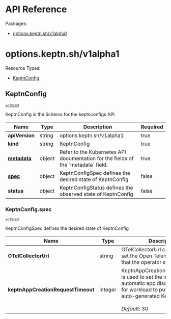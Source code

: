 # API Reference

Packages:

- [options.keptn.sh/v1alpha1](#optionskeptnshv1alpha1)

# options.keptn.sh/v1alpha1

Resource Types:

- [KeptnConfig](#keptnconfig)




## KeptnConfig
<sup><sup>[↩ Parent](#optionskeptnshv1alpha1 )</sup></sup>






KeptnConfig is the Schema for the keptnconfigs API

<table>
    <thead>
        <tr>
            <th>Name</th>
            <th>Type</th>
            <th>Description</th>
            <th>Required</th>
        </tr>
    </thead>
    <tbody><tr>
      <td><b>apiVersion</b></td>
      <td>string</td>
      <td>options.keptn.sh/v1alpha1</td>
      <td>true</td>
      </tr>
      <tr>
      <td><b>kind</b></td>
      <td>string</td>
      <td>KeptnConfig</td>
      <td>true</td>
      </tr>
      <tr>
      <td><b><a href="https://kubernetes.io/docs/reference/generated/kubernetes-api/v1.20/#objectmeta-v1-meta">metadata</a></b></td>
      <td>object</td>
      <td>Refer to the Kubernetes API documentation for the fields of the `metadata` field.</td>
      <td>true</td>
      </tr><tr>
        <td><b><a href="#keptnconfigspec">spec</a></b></td>
        <td>object</td>
        <td>
          KeptnConfigSpec defines the desired state of KeptnConfig<br/>
        </td>
        <td>false</td>
      </tr><tr>
        <td><b>status</b></td>
        <td>object</td>
        <td>
          KeptnConfigStatus defines the observed state of KeptnConfig<br/>
        </td>
        <td>false</td>
      </tr></tbody>
</table>


### KeptnConfig.spec
<sup><sup>[↩ Parent](#keptnconfig)</sup></sup>



KeptnConfigSpec defines the desired state of KeptnConfig

<table>
    <thead>
        <tr>
            <th>Name</th>
            <th>Type</th>
            <th>Description</th>
            <th>Required</th>
        </tr>
    </thead>
    <tbody><tr>
        <td><b>OTelCollectorUrl</b></td>
        <td>string</td>
        <td>
          OTelCollectorUrl can be used to set the Open Telemetry collector that the operator should use<br/>
        </td>
        <td>false</td>
      </tr><tr>
        <td><b>keptnAppCreationRequestTimeout</b></td>
        <td>integer</td>
        <td>
          KeptnAppCreationRequestTimeout is used to set the interval in which automatic app discovery searches for workload to put into the same auto-generated KeptnApp<br/>
          <br/>
            <i>Default</i>: 30<br/>
        </td>
        <td>false</td>
      </tr></tbody>
</table>